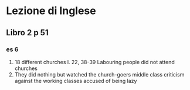 # Lezione di Inglese


## Libro 2  p 51

### es 6
1. 18 different churches
l. 22, 38-39
Labouring people did not attend churches
2. They did nothing but watched the church-goers
middle class criticism against the working classes
accused of being lazy
<!--stackedit_data:
eyJoaXN0b3J5IjpbMTAyOTUyNjI4OF19
-->